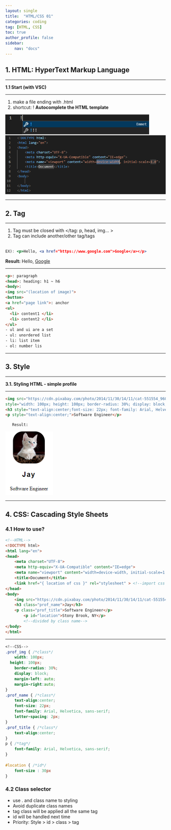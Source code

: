 ```yaml
---
layout: single
title:  "HTML/CSS 01"
categories: coding
tag: [HTML, CSS]
toc: true
author_profile: false
sidebar:
    nav: "docs"
---
```




## 1. HTML: HyperText Markup Language

---

**1.1 Start (with VSC)**

---

1. make a file ending with .html
2. shortcut: ! **Autocomplete the HTML template**

![](/images/html/html01/Untitled.png)
![](/images/html/html01/Untitled%201.png)



---

## 2. Tag

---

1. Tag must be closed with </tag: p, head, img... >
2. Tag can include another/other tag/tags

```jsx

EX): <p>Hello, <a href="https://www.google.com">Google</a></p>
```

**Result:** Hello, [Google](https://www.google.com/)

---

```html
<p>: paragraph
<head>: heading: h1 ~ h6
<body>: 
<img src="(location of image)">
<button>
<a href="page link">: anchor
<ul> 
  <li> content1 </li>
  <li> content2 </li>
</ul> 
- ul and ui are a set
- ul: unordered list
- li: list item
- ol: number lis
```

---

## 3. Style

---

**3.1. Styling HTML - simple profile**

---

```html
<img src="https://cdn.pixabay.com/photo/2014/11/30/14/11/cat-551554_960_720.jpghttps://cdn.pixabay.com/photo/2014/11/30/14/11/cat-551554_960_720.jpg"
style="width: 100px; height: 100px; border-radius: 30%; display: block; margin-left: auto; margin-right:auto;">
<h3 style="text-align:center;font-size: 22px; font-family: Arial, Helvetica, sans-serif;letter-spacing: 2px;">Jay</h3>
<p style="text-align:center;">Software Engineer</p>
```

       Result:

![](/images/html/html01/Untitled%202.png)

---

## 4. CSS: Cascading Style Sheets

### 4.1 How to use?

```html
<!--HTML-->
<!DOCTYPE html>
<html lang="en">
<head>
    <meta charset="UTF-8">
    <meta http-equiv="X-UA-Compatible" content="IE=edge">
    <meta name="viewport" content="width=device-width, initial-scale=1.0">
    <title>Document</title>
    <link href="{ location of css }" rel="stylesheet" > <!--import css file -->
</head>
<body>
    <img src="https://cdn.pixabay.com/photo/2014/11/30/14/11/cat-551554_960_720.jpghttps://cdn.pixabay.com/photo/2014/11/30/14/11/cat-551554_960_720.jpg" class="prof_img">
    <h3 class="prof_name">Jay</h3>
    <p class="prof_title">Software Engineer</p>
		<p id="location">Stony Brook, NY</p>
		<!--divided by class name-->
</body>
</html>
```

---

```css
<!--CSS-->
.prof_img { /*class*/
	width: 100px;
  height: 100px;
	border-radius: 30%;
	display: block; 
	margin-left: auto;
	margin-right:auto;
}
.prof_name { /*class*/
	text-align:center;
	font-size: 22px; 
	font-family: Arial, Helvetica, sans-serif;
	letter-spacing: 2px;
}
.prof_title { /*class*/
	text-align:center;
}
p { /*tag*/
	font-family: Arial, Helvetica, sans-serif;
}

#location { /*id*/
	font-size : 30px
}
```

### 4.2 Class selector

- use . and class name to styling
- Avoid duplicate class names
- tag class will be applied all the same tag
- id will be handled next time
- Priority: Style > id > class > tag